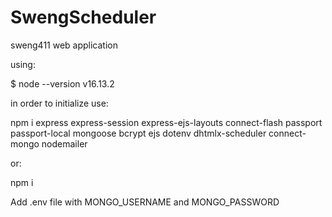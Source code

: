 # SwengScheduler
sweng411 web application

using:

$ node --version
v16.13.2

in order to initialize use:

npm i express express-session express-ejs-layouts connect-flash passport passport-local mongoose bcrypt ejs dotenv dhtmlx-scheduler connect-mongo nodemailer

or:

npm i


Add .env file with MONGO_USERNAME and MONGO_PASSWORD